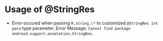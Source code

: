 Usage of @StringRes
===============================
* Error occured when passing `R.string.\*` to customized `@StringRes int para` type parameter. 
Error Message: `Cannot find package android.support.annotation.StringRes`.

